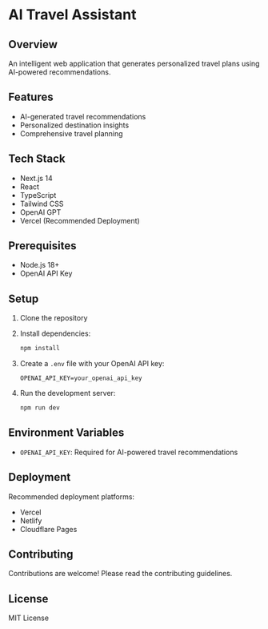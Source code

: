 # AI Travel Assistant

## Overview
An intelligent web application that generates personalized travel plans using AI-powered recommendations.

## Features
- AI-generated travel recommendations
- Personalized destination insights
- Comprehensive travel planning

## Tech Stack
- Next.js 14
- React
- TypeScript
- Tailwind CSS
- OpenAI GPT
- Vercel (Recommended Deployment)

## Prerequisites
- Node.js 18+
- OpenAI API Key

## Setup
1. Clone the repository
2. Install dependencies:
   ```bash
   npm install
   ```

3. Create a `.env` file with your OpenAI API key:
   ```
   OPENAI_API_KEY=your_openai_api_key
   ```

4. Run the development server:
   ```bash
   npm run dev
   ```

## Environment Variables
- `OPENAI_API_KEY`: Required for AI-powered travel recommendations

## Deployment
Recommended deployment platforms:
- Vercel
- Netlify
- Cloudflare Pages

## Contributing
Contributions are welcome! Please read the contributing guidelines.

## License
MIT License

